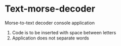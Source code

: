 # Text-morse-decoder
Morse-to-text decoder console application

1. Code is to be inserted with space between letters
2. Application does not separate words
